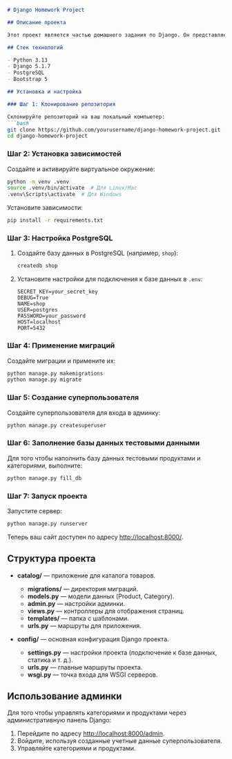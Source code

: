 ```markdown
# Django Homework Project

## Описание проекта

Этот проект является частью домашнего задания по Django. Он представляет собой онлайн-магазин с каталогом товаров, использующий базы данных для хранения информации о продуктах и категориях. Проект включает в себя административную панель для управления контентом, а также функционал для добавления, удаления и обновления продуктов и категорий.

## Стек технологий

- Python 3.13
- Django 5.1.7
- PostgreSQL
- Bootstrap 5

## Установка и настройка

### Шаг 1: Клонирование репозитория

Склонируйте репозиторий на ваш локальный компьютер:
```bash
git clone https://github.com/yourusername/django-homework-project.git
cd django-homework-project
```

### Шаг 2: Установка зависимостей

Создайте и активируйте виртуальное окружение:
```bash
python -m venv .venv
source .venv/bin/activate  # Для Linux/Mac
.venv\Scripts\activate  # Для Windows
```

Установите зависимости:
```bash
pip install -r requirements.txt
```

### Шаг 3: Настройка PostgreSQL

1. Создайте базу данных в PostgreSQL (например, `shop`):
    ```bash
    createdb shop
    ```

2. Установите настройки для подключения к базе данных в `.env`:
    ```
    SECRET_KEY=your_secret_key
    DEBUG=True
    NAME=shop
    USER=postgres
    PASSWORD=your_password
    HOST=localhost
    PORT=5432
    ```

### Шаг 4: Применение миграций

Создайте миграции и примените их:
```bash
python manage.py makemigrations
python manage.py migrate
```

### Шаг 5: Создание суперпользователя

Создайте суперпользователя для входа в админку:
```bash
python manage.py createsuperuser
```

### Шаг 6: Заполнение базы данных тестовыми данными

Для того чтобы наполнить базу данных тестовыми продуктами и категориями, выполните:
```bash
python manage.py fill_db
```

### Шаг 7: Запуск проекта

Запустите сервер:
```bash
python manage.py runserver
```

Теперь ваш сайт доступен по адресу [http://localhost:8000/](http://localhost:8000/).

## Структура проекта

- **catalog/** — приложение для каталога товаров.
  - **migrations/** — директория миграций.
  - **models.py** — модели данных (Product, Category).
  - **admin.py** — настройки админки.
  - **views.py** — контроллеры для отображения страниц.
  - **templates/** — папка с шаблонами.
  - **urls.py** — маршруты для приложения.
  
- **config/** — основная конфигурация Django проекта.
  - **settings.py** — настройки проекта (подключение к базе данных, статика и т. д.).
  - **urls.py** — главные маршруты проекта.
  - **wsgi.py** — точка входа для WSGI серверов.

## Использование админки

Для того чтобы управлять категориями и продуктами через административную панель Django:
1. Перейдите по адресу [http://localhost:8000/admin](http://localhost:8000/admin).
2. Войдите, используя созданные учетные данные суперпользователя.
3. Управляйте категориями и продуктами.


```